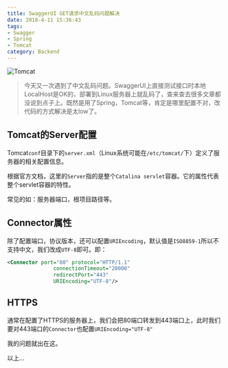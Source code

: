 ```yaml
---
title: SwaggerUI GET请求中文乱码问题解决
date: 2018-4-11 15:36:43
tags:
- Swagger
- Spring
- Tomcat
category: Backend
---
```


![Tomcat](https://pic.baike.soso.com/ugc/baikepic2/18363/cut-20181002011705-1203719514_jpg_267_214_8556.jpg/300)

> 今天又一次遇到了中文乱码问题。SwaggerUI上直接测试接口时本地LocalHost是OK的，部署到Linux服务器上就乱码了，查来查去很多文章都没说到点子上。既然是用了Spring，Tomcat等，肯定是哪里配置不对，改代码的方式解决是太low了。

<!--more-->

## Tomcat的Server配置

Tomcat`conf`目录下的`server.xml`（Linux系统可能在`/etc/tomcat/`下）定义了服务器的相关配置信息。

根据官方文档，这里的`Server`指的是整个`Catalina servlet`容器。它的属性代表整个servlet容器的特性。

常见的如：服务器端口，根项目路径等。

## Connector属性

除了配置端口，协议版本，还可以配置`URIEncoding`，默认值是`ISO8859-1`所以不支持中文，我们改成`UTF-8`即可。即：

```xml
<Connector port="80" protocol="HTTP/1.1"
               connectionTimeout="20000"
               redirectPort="443"
	           URIEncoding="UTF-8"/>
```

## HTTPS

通常在配置了HTTPS的服务器上，我们会把80端口转发到443端口上，此时我们要对443端口的`Connector`也配置`URIEncoding="UTF-8"`


我的问题就出在这。


以上...





